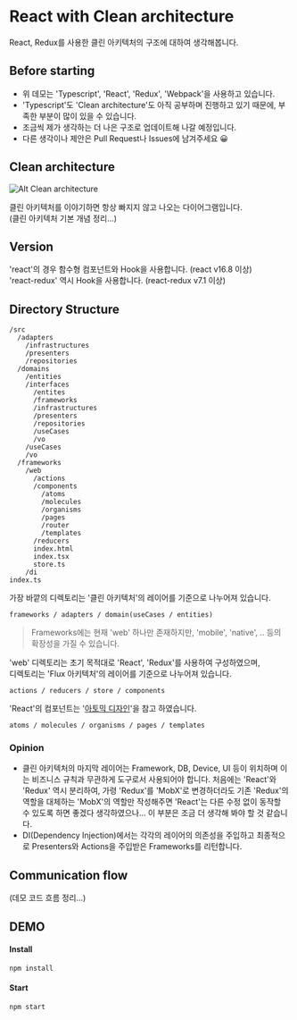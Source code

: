 # React with Clean architecture

React, Redux를 사용한 클린 아키텍처의 구조에 대하여 생각해봅니다.  

## Before starting

* 위 데모는 'Typescript', 'React', 'Redux', 'Webpack'을 사용하고 있습니다.  
* 'Typescript'도 'Clean architecture'도 아직 공부하며 진행하고 있기 때문에, 부족한 부분이 많이 있을 수 있습니다.  
* 조금씩 제가 생각하는 더 나은 구조로 업데이트해 나갈 예정입니다.  
* 다른 생각이나 제안은 Pull Request나 Issues에 남겨주세요 😀

## Clean architecture

![Alt Clean architecture](https://falsy.me/wp-content/uploads/2020/01/the-clean-architecture.jpg)

클린 아키텍처를 이야기하면 항상 빠지지 않고 나오는 다이어그램입니다.  
(클린 아키텍처 기본 개념 정리...)

## Version
'react'의 경우 함수형 컴포넌트와 Hook을 사용합니다. (react v16.8 이상)  
'react-redux' 역시 Hook을 사용합니다. (react-redux v7.1 이상)

## Directory Structure
```
/src
  /adapters
    /infrastructures
    /presenters
    /repositories
  /domains
    /entities
    /interfaces
      /entites
      /frameworks
      /infrastructures
      /presenters
      /repositories
      /useCases
      /vo
    /useCases
    /vo
  /frameworks
    /web
      /actions
      /components
        /atoms
        /molecules
        /organisms
        /pages
        /router
        /templates
      /reducers
      index.html
      index.tsx
      store.ts
    /di
index.ts
```

가장 바깥의 디렉토리는 '클린 아키텍처'의 레이어를 기준으로 나누어져 있습니다.  
```
frameworks / adapters / domain(useCases / entities)
```
> Frameworks에는 현재 'web' 하나만 존재하지만, 'mobile', 'native', .. 등의 확장성을 가질 수 있습니다.  
  
'web' 디렉토리는 초기 목적대로 'React', 'Redux'를 사용하여 구성하였으며,  
디렉토리는 'Flux 아키텍처'의 레이어를 기준으로 나누어져 있습니다.  
```
actions / reducers / store / components
```
  
'React'의 컴포넌트는 '[아토믹 디자인](https://bradfrost.com/blog/post/atomic-web-design/#atoms)'을 참고 하였습니다.
```
atoms / molecules / organisms / pages / templates
```

### Opinion
* 클린 아키텍처의 마지막 레이어는 Framework, DB, Device, UI 등이 위치하며 이는 비즈니스 규칙과 무관하게 도구로서 사용되어야 합니다. 
처음에는 'React'와 'Redux' 역시 분리하여, 가령 'Redux'를 'MobX'로 변경하더라도 기존 'Redux'의 역할을 대체하는 'MobX'의 역할만 작성해주면 
'React'는 다른 수정 없이 동작할 수 있도록 하면 좋겠다 생각하였으나... 이 부분은 조금 더 생각해 봐야 할 것 같습니다.
* DI(Dependency Injection)에서는 각각의 레이어의 의존성을 주입하고 최종적으로 Presenters와 Actions을 주입받은 Frameworks를 리턴합니다.

## Communication flow
(데모 코드 흐름 정리...)

## DEMO
#### Install
```
npm install
```
#### Start
```
npm start
```
